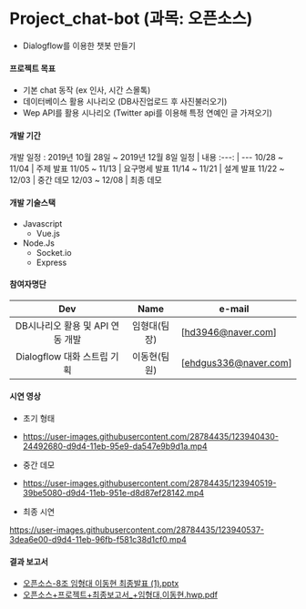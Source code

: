 # Project_chat-bot  (과목: 오픈소스)
-  Dialogflow를 이용한 챗봇 만들기

#### 프로젝트 목표
 * 기본 chat 동작 (ex 인사, 시간 스몰톡)
 * 데이터베이스 활용 시나리오 (DB사진업로드 후 사진불러오기)
 * Wep API를 활용 시나리오 (Twitter api를 이용해 특정 연예인 글 가져오기)

#### 개발 기간

개발 일정 : 2019년 10월 28일 ~ 2019년 12월 8일
일정 | 내용
:---: | ---
10/28 ~ 11/04  | 주제 발표 
11/05 ~ 11/13  | 요구명세 발표 
11/14 ~ 11/21  | 설계 발표 
11/22 ~ 12/03  | 중간 데모 
12/03 ~ 12/08  | 최종 데모 

#### 개발 기술스택
* Javascript
  - Vue.js
* Node.Js
  - Socket.io
  - Express

#### 참여자명단

Dev | Name | e-mail  
:---: | :---: | ---  
DB시나리오 활용 및 API 연동 개발 | 임형대(팀장) | [hd3946@naver.com]
Dialogflow 대화 스트립 기획 | 이동현(팀원) | [ehdgus336@naver.com]

#### 시연 영상 
* 초기 형태
- https://user-images.githubusercontent.com/28784435/123940430-24492680-d9d4-11eb-95e9-da547e9b9d1a.mp4
* 중간 데모
- https://user-images.githubusercontent.com/28784435/123940519-39be5080-d9d4-11eb-951e-d8d87ef28142.mp4
* 최종 시연

https://user-images.githubusercontent.com/28784435/123940537-3dea6e00-d9d4-11eb-96fb-f581c38d1cf0.mp4

#### 결과 보고서

* [오픈소스-8조 임형대 이동현 최종발표 (1).pptx](https://github.com/hd3946/Project_chat-bot/files/6739895/-8.1.pptx)
* [오픈소스+프로젝트+최종보고서_+임형대,이동현.hwp.pdf](https://github.com/hd3946/Project_chat-bot/files/6739904/%2B.%2B._%2B.hwp.pdf)


